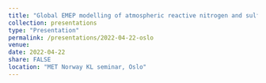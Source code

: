 ```yaml
---
title: "Global EMEP modelling of atmospheric reactive nitrogen and sulfur species"
collection: presentations
type: "Presentation"
permalink: /presentations/2022-04-22-oslo
venue: 
date: 2022-04-22
share: FALSE
location: "MET Norway KL seminar, Oslo"
---
```

